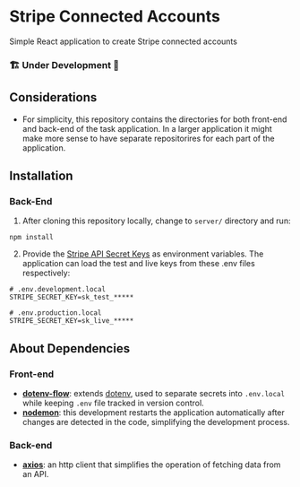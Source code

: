 # Stripe Connected Accounts

Simple React application to create Stripe connected accounts

### 🏗 Under Development 🚧


## Considerations

- For simplicity, this repository contains the directories for both front-end and back-end of the task application. In a larger application it might make more sense to have separate repositorires for each part of the application.

## Installation

### Back-End

1. After cloning this repository locally, change to `server/` directory and run:

```
npm install
```

2. Provide the [Stripe API Secret Keys](https://dashboard.stripe.com/apikeys) as environment variables. The application can load the test and live keys from these .env files respectively:

```
# .env.development.local
STRIPE_SECRET_KEY=sk_test_*****

# .env.production.local
STRIPE_SECRET_KEY=sk_live_*****
```

## About Dependencies

### Front-end

- **[dotenv-flow](https://github.com/kerimdzhanov/dotenv-flow)**: extends [dotenv](https://github.com/motdotla/dotenv), used to separate secrets into `.env.local` while keeping `.env` file tracked in version control.
- **[nodemon](https://nodemon.io/)**: this development restarts the application automatically after changes are detected in the code, simplifying the development process.

### Back-end

- **[axios](https://axios-http.com/)**: an http client that simplifies the operation of fetching data from an API.
